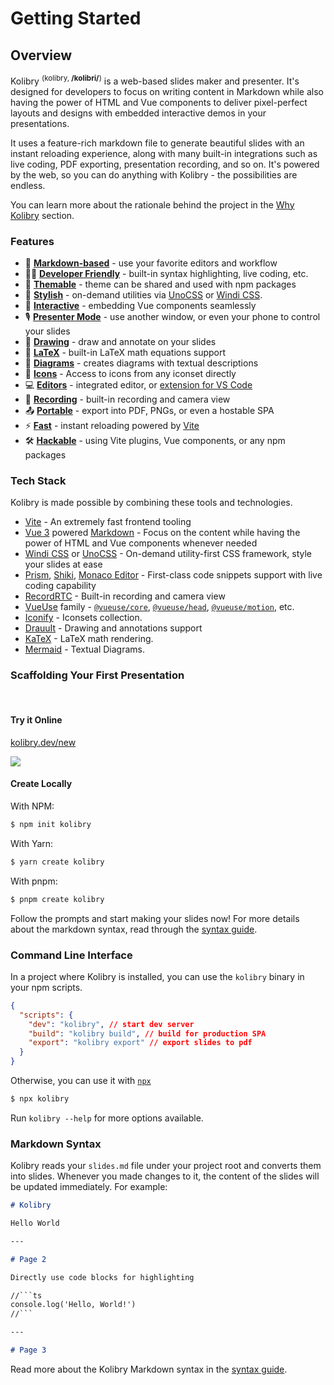 # Getting Started

## Overview

Kolibry <sup>(kolibry, **/kolibri/**)</sup> is a web-based slides maker and presenter. It's designed for developers to focus on writing content in Markdown while also having the power of HTML and Vue components to deliver pixel-perfect layouts and designs with embedded interactive demos in your presentations.

It uses a feature-rich markdown file to generate beautiful slides with an instant reloading experience, along with many built-in integrations such as live coding, PDF exporting, presentation recording, and so on. It's powered by the web, so you can do anything with Kolibry - the possibilities are endless.

You can learn more about the rationale behind the project in the [Why Kolibry](/guide/why) section.

### Features

- 📝 [**Markdown-based**](/guide/syntax.html) - use your favorite editors and workflow
- 🧑‍💻 [**Developer Friendly**](/guide/syntax.html#code-blocks) - built-in syntax highlighting, live coding, etc.
- 🎨 [**Themable**](/themes/gallery.html) - theme can be shared and used with npm packages
- 🌈 [**Stylish**](/guide/syntax.html#embedded-styles) - on-demand utilities via [UnoCSS](https://github.com/unocss/unocss) or [Windi CSS](https://windicss.org/).
- 🤹 [**Interactive**](/custom/directory-structure.html#components) - embedding Vue components seamlessly
- 🎙 [**Presenter Mode**](/guide/presenter-mode.html) - use another window, or even your phone to control your slides
- 🎨 [**Drawing**](/guide/drawing.html) - draw and annotate on your slides
- 🧮 [**LaTeX**](/guide/syntax.html#latex) - built-in LaTeX math equations support
- 📰 [**Diagrams**](/guide/syntax.html#diagrams) - creates diagrams with textual descriptions 
- 🌟 [**Icons**](/guide/syntax.html#icons) - Access to icons from any iconset directly
- 💻 [**Editors**](/guide/editors.html) - integrated editor, or [extension for VS Code](https://github.com/kolibry-js/kolibry-vscode)
- 🎥 [**Recording**](/guide/recording.html) - built-in recording and camera view
- 📤 [**Portable**](/guide/exporting.html) - export into PDF, PNGs, or even a hostable SPA
- ⚡️ [**Fast**](https://vitejs.dev) - instant reloading powered by [Vite](https://vitejs.dev)
- 🛠 [**Hackable**](/custom/config-vite.html) - using Vite plugins, Vue components, or any npm packages

### Tech Stack

Kolibry is made possible by combining these tools and technologies.

- [Vite](https://vitejs.dev) - An extremely fast frontend tooling
- [Vue 3](https://v3.vuejs.org/) powered [Markdown](https://daringfireball.net/projects/markdown/syntax) - Focus on the content while having the power of HTML and Vue components whenever needed
- [Windi CSS](https://github.com/windicss/windicss) or [UnoCSS](https://github.com/unocss/unocss) - On-demand utility-first CSS framework, style your slides at ease
- [Prism](https://github.com/PrismJS/prism), [Shiki](https://github.com/shikijs/shiki), [Monaco Editor](https://github.com/Microsoft/monaco-editor) - First-class code snippets support with live coding capability
- [RecordRTC](https://recordrtc.org) - Built-in recording and camera view
- [VueUse](https://vueuse.org) family -  [`@vueuse/core`](https://github.com/vueuse/vueuse), [`@vueuse/head`](https://github.com/vueuse/head), [`@vueuse/motion`](https://github.com/vueuse/motion), etc.
- [Iconify](https://iconify.design/) - Iconsets collection.
- [DrauuIt](https://github.com/nyxb/drauu-it) - Drawing and annotations support
- [KaTeX](https://katex.org/) - LaTeX math rendering.
- [Mermaid](https://mermaid-js.github.io/mermaid) - Textual Diagrams.

### Scaffolding Your First Presentation

<br>

#### Try it Online

[kolibry.dev/new](https://kolibry.dev/new)

[![](https://developer.stackblitz.com/img/open_in_stackblitz.svg)](https://kolibry.dev/new)

#### Create Locally

With NPM:

```bash
$ npm init kolibry
```

With Yarn:

```bash
$ yarn create kolibry
```

With pnpm:

```bash
$ pnpm create kolibry
```

Follow the prompts and start making your slides now! For more details about the markdown syntax, read through the [syntax guide](/guide/syntax).

### Command Line Interface

In a project where Kolibry is installed, you can use the `kolibry` binary in your npm scripts.

```json
{
  "scripts": {
    "dev": "kolibry", // start dev server
    "build": "kolibry build", // build for production SPA
    "export": "kolibry export" // export slides to pdf
  }
}
```

Otherwise, you can use it with [`npx`](https://www.npmjs.com/package/npx)

```bash
$ npx kolibry
```

Run `kolibry --help` for more options available.

### Markdown Syntax

Kolibry reads your `slides.md` file under your project root and converts them into slides. Whenever you made changes to it, the content of the slides will be updated immediately. For example:

~~~md
# Kolibry

Hello World

---

# Page 2

Directly use code blocks for highlighting

//```ts
console.log('Hello, World!')
//```

---

# Page 3
~~~

Read more about the Kolibry Markdown syntax in the [syntax guide](/guide/syntax).
